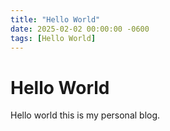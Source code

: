```yaml
---
title: "Hello World"
date: 2025-02-02 00:00:00 -0600
tags: [Hello World]
---
```


# Hello World

Hello world this is my personal blog. 